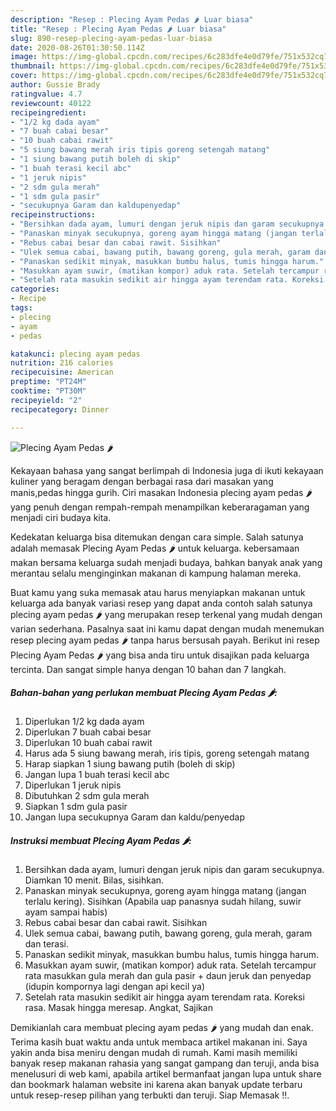 ```yaml
---
description: "Resep : Plecing Ayam Pedas 🌶 Luar biasa"
title: "Resep : Plecing Ayam Pedas 🌶 Luar biasa"
slug: 890-resep-plecing-ayam-pedas-luar-biasa
date: 2020-08-26T01:30:50.114Z
image: https://img-global.cpcdn.com/recipes/6c283dfe4e0d79fe/751x532cq70/plecing-ayam-pedas-🌶-foto-resep-utama.jpg
thumbnail: https://img-global.cpcdn.com/recipes/6c283dfe4e0d79fe/751x532cq70/plecing-ayam-pedas-🌶-foto-resep-utama.jpg
cover: https://img-global.cpcdn.com/recipes/6c283dfe4e0d79fe/751x532cq70/plecing-ayam-pedas-🌶-foto-resep-utama.jpg
author: Gussie Brady
ratingvalue: 4.7
reviewcount: 40122
recipeingredient:
- "1/2 kg dada ayam"
- "7 buah cabai besar"
- "10 buah cabai rawit"
- "5 siung bawang merah iris tipis goreng setengah matang"
- "1 siung bawang putih boleh di skip"
- "1 buah terasi kecil abc"
- "1 jeruk nipis"
- "2 sdm gula merah"
- "1 sdm gula pasir"
- "secukupnya Garam dan kaldupenyedap"
recipeinstructions:
- "Bersihkan dada ayam, lumuri dengan jeruk nipis dan garam secukupnya. Diamkan 10 menit. Bilas, sisihkan."
- "Panaskan minyak secukupnya, goreng ayam hingga matang (jangan terlalu kering). Sisihkan (Apabila uap panasnya sudah hilang, suwir ayam sampai habis)"
- "Rebus cabai besar dan cabai rawit. Sisihkan"
- "Ulek semua cabai, bawang putih, bawang goreng, gula merah, garam dan terasi."
- "Panaskan sedikit minyak, masukkan bumbu halus, tumis hingga harum."
- "Masukkan ayam suwir, (matikan kompor) aduk rata. Setelah tercampur rata masukkan gula merah dan gula pasir + daun jeruk dan penyedap (idupin kompornya lagi dengan api kecil ya)"
- "Setelah rata masukin sedikit air hingga ayam terendam rata. Koreksi rasa. Masak hingga meresap. Angkat, Sajikan"
categories:
- Recipe
tags:
- plecing
- ayam
- pedas

katakunci: plecing ayam pedas 
nutrition: 216 calories
recipecuisine: American
preptime: "PT24M"
cooktime: "PT30M"
recipeyield: "2"
recipecategory: Dinner

---
```



![Plecing Ayam Pedas 🌶](https://img-global.cpcdn.com/recipes/6c283dfe4e0d79fe/751x532cq70/plecing-ayam-pedas-🌶-foto-resep-utama.jpg)

Kekayaan bahasa yang sangat berlimpah di Indonesia juga di ikuti kekayaan kuliner yang beragam dengan berbagai rasa dari masakan yang manis,pedas hingga gurih. Ciri masakan Indonesia plecing ayam pedas 🌶 yang penuh dengan rempah-rempah menampilkan keberaragaman yang menjadi ciri budaya kita.




Kedekatan keluarga bisa ditemukan dengan cara simple. Salah satunya adalah memasak Plecing Ayam Pedas 🌶 untuk keluarga. kebersamaan makan bersama keluarga sudah menjadi budaya, bahkan banyak anak yang merantau selalu menginginkan makanan di kampung halaman mereka.

Buat kamu yang suka memasak atau harus menyiapkan makanan untuk keluarga ada banyak variasi resep yang dapat anda contoh salah satunya plecing ayam pedas 🌶 yang merupakan resep terkenal yang mudah dengan varian sederhana. Pasalnya saat ini kamu dapat dengan mudah menemukan resep plecing ayam pedas 🌶 tanpa harus bersusah payah.
Berikut ini resep Plecing Ayam Pedas 🌶 yang bisa anda tiru untuk disajikan pada keluarga tercinta. Dan sangat simple hanya dengan 10 bahan dan 7 langkah.


<!--inarticleads1-->

##### Bahan-bahan yang perlukan membuat Plecing Ayam Pedas 🌶:

1. Diperlukan 1/2 kg dada ayam
1. Diperlukan 7 buah cabai besar
1. Diperlukan 10 buah cabai rawit
1. Harus ada 5 siung bawang merah, iris tipis, goreng setengah matang
1. Harap siapkan 1 siung bawang putih (boleh di skip)
1. Jangan lupa 1 buah terasi kecil abc
1. Diperlukan 1 jeruk nipis
1. Dibutuhkan 2 sdm gula merah
1. Siapkan 1 sdm gula pasir
1. Jangan lupa secukupnya Garam dan kaldu/penyedap




<!--inarticleads2-->

##### Instruksi membuat  Plecing Ayam Pedas 🌶:

1. Bersihkan dada ayam, lumuri dengan jeruk nipis dan garam secukupnya. Diamkan 10 menit. Bilas, sisihkan.
1. Panaskan minyak secukupnya, goreng ayam hingga matang (jangan terlalu kering). Sisihkan (Apabila uap panasnya sudah hilang, suwir ayam sampai habis)
1. Rebus cabai besar dan cabai rawit. Sisihkan
1. Ulek semua cabai, bawang putih, bawang goreng, gula merah, garam dan terasi.
1. Panaskan sedikit minyak, masukkan bumbu halus, tumis hingga harum.
1. Masukkan ayam suwir, (matikan kompor) aduk rata. Setelah tercampur rata masukkan gula merah dan gula pasir + daun jeruk dan penyedap (idupin kompornya lagi dengan api kecil ya)
1. Setelah rata masukin sedikit air hingga ayam terendam rata. Koreksi rasa. Masak hingga meresap. Angkat, Sajikan




Demikianlah cara membuat plecing ayam pedas 🌶 yang mudah dan enak. Terima kasih buat waktu anda untuk membaca artikel makanan ini. Saya yakin anda bisa meniru dengan mudah di rumah. Kami masih memiliki banyak resep makanan rahasia yang sangat gampang dan teruji, anda bisa menelusuri di web kami, apabila artikel bermanfaat jangan lupa untuk share dan bookmark halaman website ini karena akan banyak update terbaru untuk resep-resep pilihan yang terbukti dan teruji. Siap Memasak !!. 
